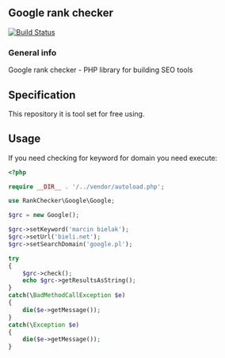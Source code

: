 ## Google rank checker

[![Build Status](https://travis-ci.org/bieli/google_rank_checker.png?branch=master)](http://travis-ci.org/bieli/google_rank_checker)


### General info


Google rank checker - PHP library for building SEO tools


## Specification

This repository it is tool set for free using.

Usage
-----

If you need checking for keyword for domain you need execute:

```php
<?php

require __DIR__ . '/../vendor/autoload.php';

use RankChecker\Google\Google;

$grc = new Google();

$grc->setKeyword('marcin bielak');
$grc->setUrl('bieli.net');
$grc->setSearchDomain('google.pl');

try
{
    $grc->check();
    echo $grc->getResultsAsString();
}
catch(\BadMethodCallException $e)
{
    die($e->getMessage());
}
catch(\Exception $e)
{
    die($e->getMessage());
}

```


